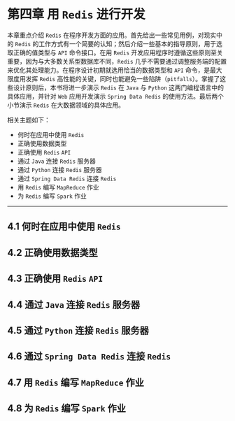 # 第四章 用 `Redis` 进行开发



本章重点介绍 `Redis` 在程序开发方面的应用。首先给出一些常见用例，对现实中的 `Redis` 的工作方式有一个简要的认知；然后介绍一些基本的指导原则，用于选取正确的值类型与 `API` 命令接口。在用 `Redis` 开发应用程序时遵循这些原则至关重要，因为与大多数关系型数据库不同，`Redis` 几乎不需要通过调整服务端的配置来优化其处理能力。在程序设计初期就选用恰当的数据类型和 `API` 命令，是最大限度用发挥 `Redis` 高性能的关键，同时也能避免一些陷阱（`pitfalls`）。掌握了这些设计原则后，本书将进一步演示 `Redis` 在 `Java` 与 `Python` 这两门编程语言中的具体应用，并针对 `Web` 应用开发演示 `Spring Data Redis` 的使用方法。最后两个小节演示 `Redis` 在大数据领域的具体应用。

相关主题如下：

- 何时在应用中使用 `Redis`
- 正确使用数据类型
- 正确使用 `Redis` `API`
- 通过 `Java` 连接 `Redis` 服务器
- 通过 `Python` 连接 `Redis` 服务器
- 通过 `Spring Data Redis` 连接 `Redis`
- 用 `Redis` 编写 `MapReduce` 作业
- 为 `Redis` 编写 `Spark` 作业



---

## 4.1 何时在应用中使用 `Redis`







## 4.2 正确使用数据类型

## 4.3 正确使用 `Redis` `API`

## 4.4 通过 `Java` 连接 `Redis` 服务器

## 4.5 通过 `Python` 连接 `Redis` 服务器

## 4.6 通过 `Spring Data Redis` 连接 `Redis`

## 4.7 用 `Redis` 编写 `MapReduce` 作业

## 4.8 为 `Redis` 编写 `Spark` 作业